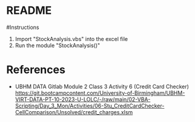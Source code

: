 # README

#Instructions
1. Import "StockAnalysis.vbs" into the excel file
2. Run the module "StockAnalysis()"

# References

- UBHM DATA Gitlab Module 2 Class 3 Activity 6 (Credit Card Checker)
https://git.bootcampcontent.com/University-of-Birmingham/UBHM-VIRT-DATA-PT-10-2023-U-LOLC/-/raw/main/02-VBA-Scripting/Day_3_Mon/Activities/06-Stu_CreditCardChecker-CellComparison/Unsolved/credit_charges.xlsm
